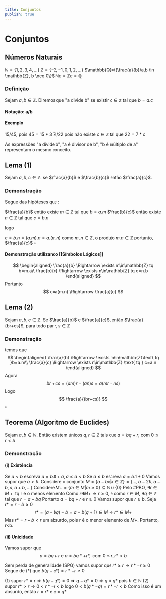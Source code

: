 ```yaml
---
title: Conjuntos
publish: true
---
```


# Conjuntos

## Números Naturais
$\mathbb{N}=\{1,2,3,4,...\}$
$\mathbb{Z}=\{-2,-1,0,1,2,...\}$
$\mathbb{Q}=\{\frac{a}{b}/a,b \in \mathbb{Z}, b \neq 0\}$
 $\mathbb{N}  c= \mathbb{Z} c= \mathbb{Q}$

### Definição
Sejam $a,b \in \mathbb{Z}$. Diremos que "a divide b" se existir $c \in \mathbb{z}$ tal que $b = a.c$
#### Notação: a/b
#### Exemplo
15/45, pois $45 = 15*3$
7!/22 pois não existe $c \in \mathbb{Z}$ tal que $22=7*c$

As expressões "a divide b", "a é divisor de b", "b é múltiplo de a" representam o mesmo conceito.

## Lema (1)
Sejam $a,b,c \in \mathbb{Z}$. se $\frac{a}{b}$ e $\frac{b}{c}$ então $\frac{a}{c}$.
### Demonstração
Segue das hipóteses que :

$\frac{a}{b}$ então existe $m \in \mathbb{Z}$ tal que $b=a.m$
$\frac{b}{c}$ então existe $n \in \mathbb{Z}$ tal que $c=b.n$

logo

$c=b.n = (a.m).n = a.(m.n)$
como $m,n \in \mathbb{Z}$, o produto $m.n \in \mathbb{Z}$
portanto, $\frac{a}{c}$
$\square$
#### Demonstração utilizando [[Símbolos Lógicos]]
$$
\begin{aligned}
\frac{a}{b} \Rightarrow \exists m\in\mathbb{Z} tq b=m.a\\
\frac{b}{c} \Rightarrow \exists n\in\mathbb{Z} tq c=n.b
\end{aligned}
$$
Portanto
$$
c=a(m.n) \Rightarrow \frac{a}{c}
$$

## Lema (2)
Sejam $a,b,c \in \mathbb{Z}$. Se $\frac{a}{b}$ e $\frac{a}{c}$, então $\frac{a}{br+cs}$, para todo par $r,s\in\mathbb{Z}$
### Demonstração
temos que
$$
\begin{aligned}
\frac{a}{b} \Rightarrow \exists m\in\mathbb{Z}\text{ tq }b=a.m\\
\frac{a}{c} \Rightarrow \exists n\in\mathbb{Z} \text{ tq } c=a.n
\end{aligned}
$$
Agora
$$
br+cs = (am)r + (an)s = a(mr+ns)
$$
Logo
$$
\frac{a}{(br+cs)}
$$
$\square$

## Teorema (Algoritmo de Euclides)
Sejam $a,b \in \mathbb{N}$. Então existem únicos $q,r\in\mathbb{Z}$ tais que $a=bq+r$, com $0\leq r < b$
### Demonstração
#### (i) Existência
Se $a<b$ escreva $a=b.0+a, a\leq a<b$
Se $a \leq b$ escreva $a=b.1+0$
Vamos supor que $a>b$.
Considere o conjunto $M = \{a-bx|x\in \mathbb{Z}\} = \{...,a-2b,a-b,a,a+b,...\}$
Considere $M+=\{m\in M|m\geq0\} \subseteq \mathbb{N}\cup\{0\}$
Pelo #PBO, $\exists r \in M+ \text{ tq r é o menos elemento}$
Como $r\exists M+ \Rightarrow r \geq 0$, e como $r \in M$, $\exists q \in \mathbb{Z}$ tal que $r=a-bq$
Portanto $a = bq +r$ e $r\geq 0$
Vamos supor que $r \geq b$. Seja $r*=r-b\geq 0$
$$
r* = (a-bq)-b = a-b(q+1) \in M \Rightarrow r* \in M+
$$
Mas $r*=r-b<r$ um absurdo, pois r é o menor elemento de $M+$. Portanto, r<b.
#### (ii) Unicidade
Vamos supor que 
$$
a = bq +r\text{ e }a=bq*+r*,\text{ com }0\leq r, r*< b
\tag{*}
$$

Sem perda de generalidade (SPG) vamos supor que $r*\geq r \Rightarrow r*-r \geq 0$
Segue de (*) que
$b(q-q*) = r*-r \geq 0$

(1) supor $r* = r \Rightarrow b(q-q*) = 0 \Rightarrow q-q* = 0 \Rightarrow q=q*$ pois $b\in\mathbb{N}$
(2) supor $r* > r \Rightarrow 0<r*-r < b$
logo $0<b(q*-q) = r*-r <b$
Como isso é um absurdo, então $r=r*$ e $q=q*$
